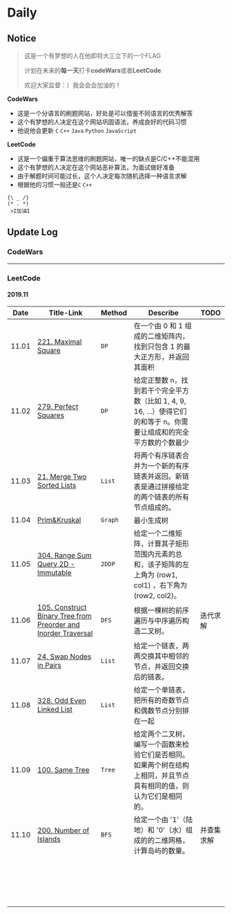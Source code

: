 # Daily

## Notice
> 这是一个有梦想的人在他即将大三立下的一个FLAG
> 
> 计划在未来的**每一天**打卡**codeWars**或者**LeetCode**
>
> 欢迎大家监督：）我会会会加油的！

**CodeWars**
* 这是一个分语言的刷题网站，好处是可以借鉴不同语言的优秀解答
* 这个有梦想的人决定在这个网站巩固语法，养成良好的代码习惯
* 他说他会更新 `C` `C++` `Java` `Python` `JavaScript`

**LeetCode**
* 这是一个偏重于算法思维的刷题网站，唯一的缺点是C/C++不能混用
* 这个有梦想的人决定在这个网站恶补算法，为面试做好准备
* 由于解题时间可能过长，这个人决定每次随机选择一种语言求解
* 根据他的习惯一般还是`C` `C++`
```
{\ _ /}
(* . *)
 >I加油I
```
## Update Log
### CodeWars

---
### LeetCode

#### 2019.11

| Date  | Title-Link                                                   | Method  | Describe                                                     | TODO       |
| ----- | ------------------------------------------------------------ | ------- | ------------------------------------------------------------ | ---------- |
| 11.01 | [221. Maximal Square](LeetCode/20191101.md)                  | `DP`    | 在一个由 0 和 1 组成的二维矩阵内，找到只包含 1 的最大正方形，并返回其面积 |            |
| 11.02 | [279. Perfect Squares](LeetCode/20191102.md)                 | `DP`    | 给定正整数 n，找到若干个完全平方数（比如 1, 4, 9, 16, ...）使得它们的和等于 n。你需要让组成和的完全平方数的个数最少 |            |
| 11.03 | [21. Merge Two Sorted Lists](LeetCode/20191103.md)           | `List`  | 将两个有序链表合并为一个新的有序链表并返回。新链表是通过拼接给定的两个链表的所有节点组成的。 |            |
| 11.04 | [Prim&Kruskal](DataStructure/20191103.md)                    | `Graph` | 最小生成树                                                   |            |
| 11.05 | [304. Range Sum Query 2D - Immutable](LeetCode/20191105.md)  | `2DDP`  | 给定一个二维矩阵，计算其子矩形范围内元素的总和，该子矩阵的左上角为 (row1, col1) ，右下角为 (row2, col2)。 |            |
| 11.06 | [105. Construct Binary Tree from Preorder and Inorder Traversal](LeetCode/20191106.md) | `DFS`   | 根据一棵树的前序遍历与中序遍历构造二叉树。                   | 迭代求解   |
| 11.07 | [24. Swap Nodes in Pairs](LeetCode/20191107.md)              | `List`  | 给定一个链表，两两交换其中相邻的节点，并返回交换后的链表。   |            |
| 11.08 | [328. Odd Even Linked List](LeetCode/20191108.md)            | `List`  | 给定一个单链表，把所有的奇数节点和偶数节点分别排在一起       |            |
| 11.09 | [100. Same Tree](LeetCode/20191109.md)                       | `Tree`  | 给定两个二叉树，编写一个函数来检验它们是否相同。如果两个树在结构上相同，并且节点具有相同的值，则认为它们是相同的。 |            |
| 11.10 | [200. Number of Islands](LeetCode/20191110.md)               | `BFS`   | 给定一个由 '1'（陆地）和 '0'（水）组成的的二维网格，计算岛屿的数量。 | 并查集求解 |
|       |                                                              |         |                                                              |            |
|       |                                                              |         |                                                              |            |
|       |                                                              |         |                                                              |            |
|       |                                                              |         |                                                              |            |
|       |                                                              |         |                                                              |            |
|       |                                                              |         |                                                              |            |
|       |                                                              |         |                                                              |            |
|       |                                                              |         |                                                              |            |
|       |                                                              |         |                                                              |            |
|       |                                                              |         |                                                              |            |
|       |                                                              |         |                                                              |            |
|       |                                                              |         |                                                              |            |
|       |                                                              |         |                                                              |            |
|       |                                                              |         |                                                              |            |
|       |                                                              |         |                                                              |            |
|       |                                                              |         |                                                              |            |
|       |                                                              |         |                                                              |            |
|       |                                                              |         |                                                              |            |
|       |                                                              |         |                                                              |            |

